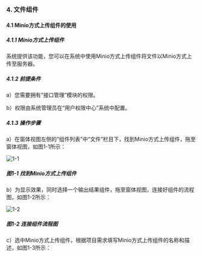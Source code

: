 ### 4. 文件组件

#### 4.1 Minio方式上传组件的使用

##### 4.1.1 Minio方式上传组件

系统提供该功能，您可以在系统中使用Minio方式上传组件将文件以Minio方式上传至服务器。

##### 4.1.2 前提条件

a）您需要拥有“接口管理”模块的权限。

b）权限由系统管理员在“用户权限中心”系统中配置。

##### 4.1.3 操作步骤

a）在窗体视图左侧的“组件列表”中“文件”栏目下，找到Minio方式上传组件，拖至窗体视图，如图1-1所示：

![1-1](https://www.feisuanyz.com/fsimage/zc-image/cz_22_4_5_2.png)

##### 图1-1 找到Minio方式上传组件

b）为显示效果，同时选择一个输出结果组件，拖至窗体视图，连接好组件的流程图，如图1-2所示：

![1-2](https://www.feisuanyz.com/fsimage/zc-image/cz_22_4_5_3.png)

##### 图1-2 连接组件流程图

c）选中Minio方式上传组件，根据项目需求填写Minio方式上传组件的名称和描述，如图1-3所示：
